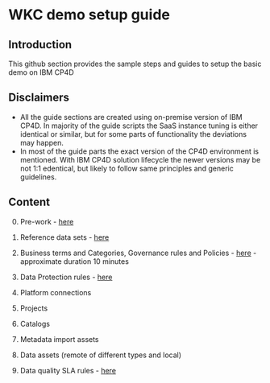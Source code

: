 # WKC demo setup guide

## Introduction

This github section provides the sample steps and guides to setup the basic demo on IBM CP4D

## Disclaimers

- All the guide sections are created using on-premise version of IBM CP4D. In majority of the guide scripts the SaaS instance tuning is either identical or similar, but for some parts of functionality the deviations may happen.
- In most of the guide parts the exact version of the CP4D environment is mentioned. With IBM CP4D solution lifecycle the newer versions may be not 1:1 edentical, but likely to follow same principles and generic guidelines.

## Content

0. Pre-work - [here](/Setup%20WKC%20demo%20environment/Pre-work.md)

1. Reference data sets - [here](/Setup%20WKC%20demo%20environment/Reference%20data/Reference_Data.md)
2. Business terms and Categories, Governance rules and Policies - [here](/Setup%20WKC%20demo%20environment/Business%20Terms/Business_terms_upload.md) - approximate duration 10 minutes
3. Data Protection rules - [here](/Setup%20WKC%20demo%20environment/Data%20Protection%20Rules/Data_protection_rules.md)
4. Platform connections
5. Projects
6. Catalogs
7. Metadata import assets
8. Data assets (remote of different types and local)
9. Data quality SLA rules - [here](/Setup%20WKC%20demo%20environment/SLA%20Rules/sla_rules_creation.md)
